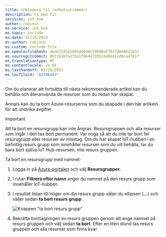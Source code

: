 ```yaml
---
title: inkludera fil (enhetsströmmar)
description: ta med fil
services: iot-hub
author: robinsh
ms.service: iot-hub
ms.topic: include
ms.date: 01/15/2019
ms.author: robinsh
ms.custom: include file
ms.openlocfilehash: 46ab75f161692dd048c19698af7027d0e0622b37
ms.sourcegitcommit: 867cb1b7a1f3a1f0b427282c648d411d0ca4f81f
ms.translationtype: MT
ms.contentlocale: sv-SE
ms.lasthandoff: 03/19/2021
ms.locfileid: "82506443"
---
```

Om du planerar att fortsätta till nästa rekommenderade artikel kan du behålla och återanvända de resurser som du redan har skapat.

Annars kan du ta bort Azure-resurserna som du skapade i den här artikeln för att undvika avgifter.

> [!IMPORTANT]
> Att ta bort en resursgrupp kan inte ångras. Resursgruppen och alla resurser som ingår i den tas bort permanent. Var noga så att du inte tar bort fel resursgrupp eller resurser av misstag. Om du har skapat IoT-hubben i en befintlig resurs grupp som innehåller resurser som du vill behålla, tar du bara bort själva IoT Hub-resursen, inte resurs gruppen.
>

Ta bort en resursgrupp med namnet:

1. Logga in på [Azure-portalen](https://portal.azure.com) och välj **Resursgrupper**.

1. I rutan **Filtrera efter namn** anger du namnet på den resurs grupp som innehåller IoT-hubben.

1. I resultat listan till höger om din resurs grupp väljer du ellipsen (**...**) och väljer sedan **ta bort resurs grupp**.

    ![Knappen "ta bort resurs grupp"](./media/iot-hub-quickstarts-clean-up-resources-device-streams/iot-hub-delete-resource-group.png)

1. Bekräfta borttagningen av resurs gruppen genom att ange namnet på resurs gruppen och välj sedan **ta bort**. Efter en liten stund tas resurs gruppen och alla resurser som finns kvar.
